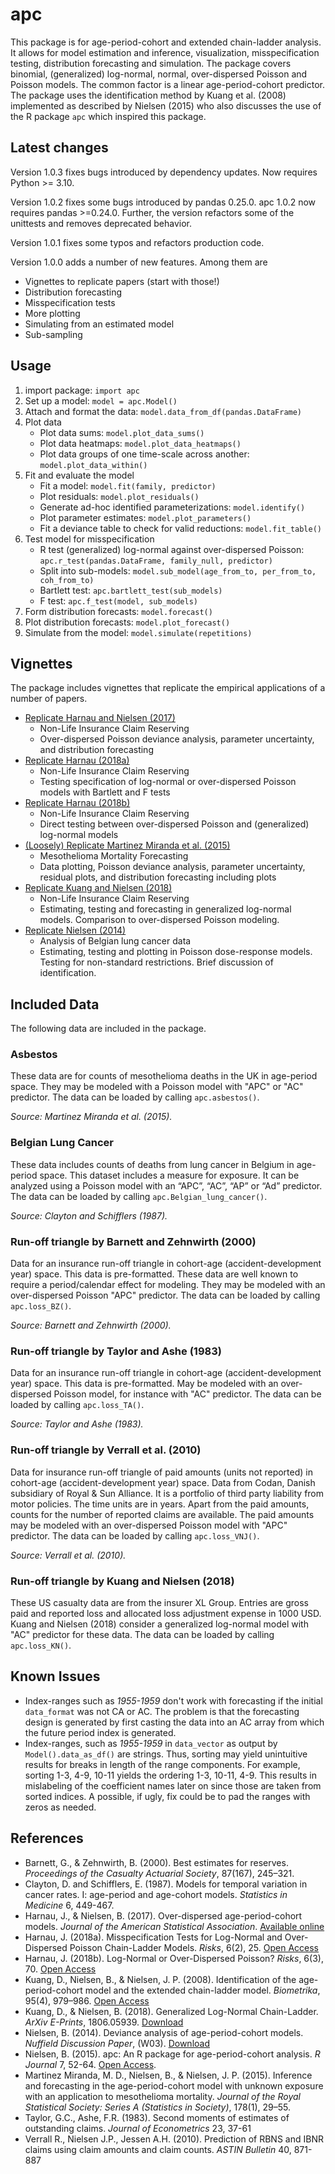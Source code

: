 # apc

This package is for age-period-cohort and extended chain-ladder analysis. It allows for model estimation and inference, visualization, misspecification testing, distribution forecasting and simulation. The package covers binomial, (generalized) log-normal, normal, over-dispersed Poisson and Poisson models. The common factor is a linear age-period-cohort predictor. The package uses the identification method by Kuang et al. (2008) implemented as described by Nielsen (2015) who also discusses the use of the R package ``apc`` which inspired this package.

## Latest changes

Version 1.0.3 fixes bugs introduced by dependency updates. Now requires Python >= 3.10.

Version 1.0.2 fixes some bugs introduced by pandas 0.25.0. apc 1.0.2 now requires pandas >=0.24.0. Further, the version refactors some of the unittests and removes deprecated behavior.

Version 1.0.1 fixes some typos and refactors production code.

Version 1.0.0 adds a number of new features. Among them are

* Vignettes to replicate papers (start with those!)
* Distribution forecasting
* Misspecification tests
* More plotting
* Simulating from an estimated model
* Sub-sampling

## Usage

1. import package: ``import apc``
2. Set up a model: ``model = apc.Model()``
3. Attach and format the data: ``model.data_from_df(pandas.DataFrame)``
4. Plot data
   * Plot data sums: ``model.plot_data_sums()``
   * Plot data heatmaps: ``model.plot_data_heatmaps()``
   * Plot data groups of one time-scale across another: ``model.plot_data_within()``
5. Fit and evaluate the model
   * Fit a model: ``model.fit(family, predictor)``
   * Plot residuals: ``model.plot_residuals()``
   * Generate ad-hoc identified parameterizations: ``model.identify()``
   * Plot parameter estimates: ``model.plot_parameters()``
   * Fit a deviance table to check for valid reductions: ``model.fit_table()``
6. Test model for misspecification
   * R test (generalized) log-normal against over-dispersed Poisson: ``apc.r_test(pandas.DataFrame, family_null, predictor)``
   * Split into sub-models: ``model.sub_model(age_from_to, per_from_to, coh_from_to)``
   * Bartlett test: ``apc.bartlett_test(sub_models)``
   * F test: ``apc.f_test(model, sub_models)``
7. Form distribution forecasts: ``model.forecast()``
8. Plot distribution forecasts: ``model.plot_forecast()``
9. Simulate from the model: ``model.simulate(repetitions)``

## Vignettes

The package includes vignettes that replicate the empirical applications of a number of papers.

* [Replicate Harnau and Nielsen (2017)](https://github.com/JonasHarnau/apc/blob/master/apc/vignettes/vignette_over_dispersed_apc.ipynb)
  * Non-Life Insurance Claim Reserving
  * Over-dispersed Poisson deviance analysis, parameter uncertainty, and distribution forecasting
* [Replicate Harnau (2018a)](https://github.com/JonasHarnau/apc/blob/master/apc/vignettes/vignette_misspecification.ipynb)
  * Non-Life Insurance Claim Reserving
  * Testing specification of log-normal or over-dispersed Poisson models with Bartlett and F tests
* [Replicate Harnau (2018b)](https://github.com/JonasHarnau/apc/blob/master/apc/vignettes/vignette_ln_vs_odp.ipynb)
  * Non-Life Insurance Claim Reserving
  * Direct testing between over-dispersed Poisson and (generalized) log-normal models
* [(Loosely) Replicate Martinez Miranda et al. (2015)](https://github.com/JonasHarnau/apc/blob/master/apc/vignettes/vignette_mesothelioma.ipynb)
  * Mesothelioma Mortality Forecasting
  * Data plotting, Poisson deviance analysis, parameter uncertainty, residual plots, and distribution forecasting including plots
* [Replicate Kuang and Nielsen (2018)](https://github.com/JonasHarnau/apc/blob/master/apc/vignettes/vignette_generalized_log_normal.ipynb)
  * Non-Life Insurance Claim Reserving
  * Estimating, testing and forecasting in generalized log-normal models. Comparison to over-dispersed Poisson modeling.
* [Replicate Nielsen (2014)](https://github.com/JonasHarnau/apc/blob/master/apc/vignettes/vignette_deviance_analysis.ipynb)
  * Analysis of Belgian lung cancer data
  * Estimating, testing and plotting in Poisson dose-response models. Testing for non-standard restrictions. Brief discussion of identification.

## Included Data

The following data are included in the package.

### Asbestos

These data are for counts of mesothelioma deaths in the UK in age-period space. They may be modeled with a Poisson model with "APC" or "AC" predictor. The data can be loaded by calling ``apc.asbestos()``.

*Source: Martinez Miranda et al. (2015).*

### Belgian Lung Cancer

These data includes counts of deaths from lung cancer in Belgium in age-period space. This dataset includes a measure for exposure. It can be analyzed using a Poisson model with an “APC”, “AC”, “AP” or “Ad” predictor. The data can be loaded by calling ``apc.Belgian_lung_cancer()``.

*Source: Clayton and Schifflers (1987).*

### Run-off triangle by Barnett and Zehnwirth (2000)

Data for an insurance run-off triangle in cohort-age (accident-development year) space. This data is pre-formatted. These data are well known to require a period/calendar effect for modeling. They may be modeled with an over-dispersed Poisson "APC" predictor. The data can be loaded by calling ``apc.loss_BZ()``.

*Source: Barnett and Zehnwirth (2000).*

### Run-off triangle by Taylor and Ashe (1983)

Data for an insurance run-off triangle in cohort-age (accident-development year) space. This data is pre-formatted.
May be modeled with an over-dispersed Poisson model, for instance with "AC" predictor. The data can be loaded by calling ``apc.loss_TA()``.

*Source: Taylor and Ashe (1983).*

### Run-off triangle by Verrall et al. (2010)

Data for insurance run-off triangle of paid amounts (units not reported) in cohort-age (accident-development year) space.
Data from Codan, Danish subsidiary of Royal & Sun Alliance.
It is a portfolio of third party liability from motor policies. The time units are in years.
Apart from the paid amounts, counts for the number of reported claims are available. The paid amounts may be modeled with an over-dispersed Poisson model with "APC" predictor. The data can be loaded by calling ``apc.loss_VNJ()``.

*Source: Verrall et al. (2010).*

### Run-off triangle by Kuang and Nielsen (2018)

These US casualty data are from the insurer XL Group. Entries are gross paid and reported loss and allocated loss adjustment expense in 1000 USD. Kuang and Nielsen (2018) consider a generalized log-normal model with "AC" predictor for these data. The data can be loaded by calling ``apc.loss_KN()``.

## Known Issues

* Index-ranges such as _1955-1959_ don't work with forecasting if the initial ``data_format`` was not CA or AC. The problem is that the forecasting design is generated by first casting the data into an AC array from which the future period index is generated.
* Index-ranges, such as _1955-1959_ in ``data_vector`` as output by ``Model().data_as_df()`` are strings. Thus, sorting may yield unintuitive results for breaks in length of the range components. For example, sorting 1-3, 4-9, 10-11 yields the ordering 1-3, 10-11, 4-9. This results in mislabeling of the coefficient names later on since those are taken from sorted indices. A possible, if ugly, fix could be to pad the ranges with zeros as needed.

## References

* Barnett, G., & Zehnwirth, B. (2000). Best estimates for reserves. *Proceedings of the Casualty Actuarial Society*, 87(167), 245–321.
* Clayton, D. and Schifflers, E. (1987). Models for temporal variation in cancer rates. I: age-period and age-cohort models. *Statistics in Medicine* 6, 449-467.
* Harnau, J., & Nielsen, B. (2017). Over-dispersed age-period-cohort models. *Journal of the American Statistical Association*. [Available online](https://doi.org/10.1080/01621459.2017.1366908)
* Harnau, J. (2018a). Misspecification Tests for Log-Normal and Over-Dispersed Poisson Chain-Ladder Models. *Risks*, 6(2), 25. [Open Access](https://doi.org/10.3390/RISKS6020025)
* Harnau, J. (2018b). Log-Normal or Over-Dispersed Poisson? *Risks*, 6(3), 70. [Open Access](https://doi.org/10.3390/RISKS6030070)
* Kuang, D., Nielsen, B., & Nielsen, J. P. (2008). Identification of the age-period-cohort model and the extended chain-ladder model. *Biometrika*, 95(4), 979–986. [Open Access](https://doi.org/10.1093/biomet/asn026)
* Kuang, D., & Nielsen, B. (2018). Generalized Log-Normal Chain-Ladder. *ArXiv E-Prints*, 1806.05939. [Download](http://arxiv.org/abs/1806.05939)
* Nielsen, B. (2014). Deviance analysis of age-period-cohort models. *Nuffield Discussion Paper*, (W03). [Download](http://www.nuffield.ox.ac.uk/economics/papers/2014/apc_deviance.pdf)
* Nielsen, B. (2015). apc: An R package for age-period-cohort analysis. *R Journal* 7, 52-64. [Open Access](https://journal.r-project.org/archive/2015-2/nielsen.pdf).
* Martinez Miranda, M. D., Nielsen, B., & Nielsen, J. P. (2015). Inference and forecasting in the age-period-cohort model with unknown exposure with an application to mesothelioma mortality. *Journal of the Royal Statistical Society: Series A (Statistics in Society)*, 178(1), 29–55.
* Taylor, G.C., Ashe, F.R. (1983). Second moments of estimates of outstanding claims. *Journal of Econometrics* 23, 37-61
* Verrall R., Nielsen J.P., Jessen A.H. (2010). Prediction of RBNS and IBNR claims using claim amounts and claim counts. *ASTIN Bulletin* 40, 871-887